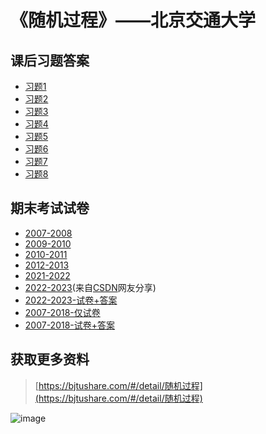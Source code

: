 # 《随机过程》——北京交通大学

## 课后习题答案

- [习题1](/课后习题答案/1.pdf)
- [习题2](/课后习题答案/2.pdf)
- [习题3](/课后习题答案/3.pdf)
- [习题4](/课后习题答案/4.pdf)
- [习题5](/课后习题答案/5.pdf)
- [习题6](/课后习题答案/6.pdf)
- [习题7](/课后习题答案/7.pdf)
- [习题8](/课后习题答案/8.pdf)

## 期末考试试卷

- [2007-2008](/期末考试试卷/2007-2008.pdf)
- [2009-2010](/期末考试试卷/2009-2010.pdf)
- [2010-2011](/期末考试试卷/2010-2011.pdf)
- [2012-2013](/期末考试试卷/2012-2013.pdf)
- [2021-2022](/期末考试试卷/2021-2022.pdf)
- [2022-2023](/期末考试试卷/2022-2023.pdf)(来自[CSDN](https://blog.csdn.net/qq_37043811/article/details/129201868)网友分享)
- [2022-2023-试卷+答案](/期末考试试卷/2022-2023-试卷+答案.pdf)
- [2007-2018-仅试卷](/期末考试试卷/2007-2018-仅试卷.pdf)
- [2007-2018-试卷+答案](/期末考试试卷/2007-2018-试卷+答案.pdf)

## 获取更多资料

> [https://bjtushare.com/#/detail/随机过程](https://bjtushare.com/#/detail/随机过程)

![image](https://github.com/user-attachments/assets/a6b09df0-0174-4eed-8578-61d03360372d)
